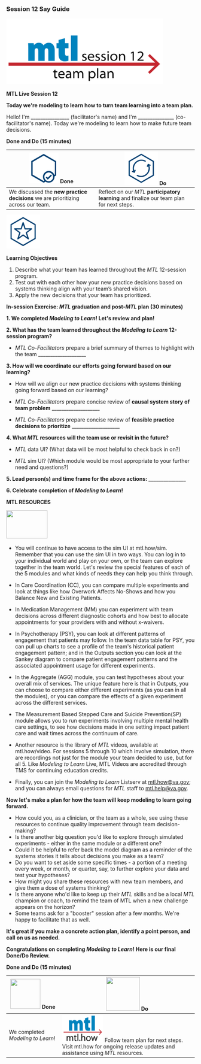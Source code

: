 ### Session 12 Say Guide

[<img src = "https://github.com/lzim/teampsd/blob/master/resources/title_slides/mtl_s12_team_plan_title.png"
height = "175" width = "420">](#DontLink)

**MTL Live Session 12**

**Today we're modeling to learn how to turn team learning into a team plan.**

Hello! I'm \________________ (facilitator's name) and I'm \_______________ (co-facilitator's name). Today we're modeling to learn how to make future team decisions.

**Done and Do (15 minutes)**

<!-- Do/Done Tables -->
| [<img src = "https://github.com/lzim/teampsd/blob/master/resources/icons/done.png" height = "80" width = "80">](#.) **Done** | [<img src = "https://github.com/lzim/teampsd/blob/master/resources/icons/do.png" height = "90" width = "90">](#.) **Do** |
| --- | --- |
| We discussed the **new practice decisions** we are prioritizing across our team. | Reflect on our _MTL_ **participatory learning** and finalize our team plan for next steps. |

<!-- Learning Objectives Icon -->
[<img src = "https://github.com/lzim/teampsd/blob/master/resources/icons/learning_objectives.png" height = "90" width = "90" style ="display: inline-block"/>](#.)

**Learning Objectives**

1. Describe what your team has learned throughout the *MTL* 12-session program.
2. Test out with each other how your new practice decisions based on systems thinking align with your team’s shared vision.
3. Apply the new decisions that your team has prioritized.

**In-session Exercise: *MTL* graduation and post-*MTL* plan (30 minutes)**

**1. We completed _Modeling to Learn_! Let's review and plan!**

**2. What has the team learned throughout the *Modeling to Learn* 12-session program?**

- _MTL Co-Facilitators_ prepare a brief summary of themes to highlight with the team ____________________

**3. How will we coordinate our efforts going forward based on our learning?**

- How will we align our new practice decisions with systems thinking going forward based on our learning?  

- _MTL Co-Facilitators_ prepare concise review of **causal system story of team problem** ____________________  

- _MTL Co-Facilitators_ prepare concise review of **feasible practice decisions to prioritize** ____________________

**4. What *MTL* resources will the team use or revisit in the future?**

- *MTL* data UI? (What data will be most helpful to check back in on?)  

- *MTL* sim UI? (Which module would be most appropriate to your further need and questions?)  

**5. Lead person(s) and time frame for the above actions: _______________**

**6. Celebrate completion of *Modeling to Learn*!**

**MTL RESOURCES**

[<img src = "https://raw.githubusercontent.com/lzim/teampsd/master/resources/logos/mtl_how_sim.png" height = "75" width = "110">](http://mtl.how/sim)

- You will continue to have access to the sim UI at mtl.how/sim. Remember that you can use the sim UI in two ways. You can log in to your individual world and play on your own, or the team can explore together in the team world. Let's review the special features of each of the 5 modules and what kinds of needs they can help you think through.

- In Care Coordination (CC), you can compare multiple experiments and look at things like how Overwork Affects No-Shows and how you Balance New and Existing Patients.  

- In Medication Management (MM) you can experiment with team decisions across different diagnostic cohorts and how best to allocate appointments for your providers with and without x-waivers.  

- In Psychotherapy (PSY), you can look at different patterns of engagement that patients may follow. In the team data table for PSY, you can pull up charts to see a profile of the team's historical patient engagement pattern; and in the Outputs section you can look at the Sankey diagram to compare patient engagement patterns and the associated appointment usage for different experiments.  

- In the Aggregate (AGG) module, you can test hypotheses about your overall mix of services. The unique feature here is that in Outputs, you can choose to compare either different experiments (as you can in all the modules), or you can compare the effects of a given experiment across the different services.  

- The Measurement Based Stepped Care and Suicide Prevention(SP) module allows you to run experiments involving multiple mental health care settings, to see how decisions made in one setting impact patient care and wait times across the continuum of care.  

- Another resource is the library of *MTL* videos, available at mtl.how/video. For sessions 5 through 10 which involve simulation, there are recordings not just for the module your team decided to use, but for all 5. Like *Modeling to Learn* Live, MTL Videos are accredited through TMS for continuing education credits.  

- Finally, you can join the *Modeling to Learn* Listserv at mtl.how@va.gov; and you can always email questions for *MTL* staff to mtl.help@va.gov.

**Now let's make a plan for how the team will keep modeling to learn going forward.**

- How could you, as a clinician, or the team as a whole, see using these resources to continue quality improvement through team decision-making?
- Is there another big question you'd like to explore through simulated experiments - either in the same module or a different one?
- Could it be helpful to refer back the model diagram as a reminder of the systems stories it tells about decisions you make as a team?
- Do you want to set aside some specific times - a portion of a meeting every week, or month, or quarter, say, to further explore your data and test your hypotheses?
- How might you share these resources with new team members, and give them a dose of systems thinking?
- Is there anyone who'd like to keep up their *MTL* skills and be a local *MTL* champion or coach, to remind the team of MTL when a new challenge appears on the horizon?
- Some teams ask for a "booster" session after a few months. We're happy to facilitate that as well.

**It's great if you make a concrete action plan, identify a point person, and call on us as needed.**

**Congratulations on completing *Modeling to Learn*! Here is our final Done/Do Review.**

**Done and Do (15 minutes)**

<!-- Do/Done Tables -->
| [<img src = "https://raw.githubusercontent.com/lzim/teampsd/hexagon_icons/np_hexagon-check-mark_309690_003F72.png" height = "80" width = "80">](#.) **Done** | [<img src = "https://raw.githubusercontent.com/lzim/teampsd/hexagon_icons/np_synchronize_778914_003F72.png" height = "90" width = "90">](#.) **Do** |
| --- | --- |
| We completed _Modeling to Learn_!|[<img src = "https://raw.githubusercontent.com/lzim/teampsd/master/resources/logos/mtl_how_sm.png" height = "75" width = "110">](http://mtl.how) Follow team plan for next steps. Visit mtl.how for ongoing release updates and assistance using _MTL_ resources. |
